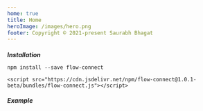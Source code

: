 ```yaml
---
home: true
title: Home
heroImage: /images/hero.png
footer: Copyright © 2021-present Saurabh Bhagat
---
```


<ClientOnly>
  <HomeExample/>
</ClientOnly>

<QuickStart/>

<div class="quick-start-step">
<h5>Installation</h5>
<CodeGroup>
  <CodeGroupItem title="NPM">

```bash:no-line-numbers
npm install --save flow-connect
```

  </CodeGroupItem>

  <CodeGroupItem title="CDN">

```js:no-line-numbers
<script src="https://cdn.jsdelivr.net/npm/flow-connect@1.0.1-beta/bundles/flow-connect.js"></script>
```

  </CodeGroupItem>
</CodeGroup>
</div>

<div class="quick-start-step quick-start-example">
<h5>Example</h5>

<LiveExample snippet="quick-start">
<template v-slot:name>basic-example.js</template>
<template v-slot:run="props"><LiveRunBasic :play="props.play" /></template>
<template v-slot:code>
<div class="code-block">

@[code](./snippets/quick-start.js)

</div>
</template>
</LiveExample>

</div>

<Features>
<template v-slot:feature-code-1>
<div class="code-block">

@[code](./snippets/quick-start.js)

</div>
</template>
</Features>

<script setup>
  import HomeExample from '../../components/HomeExample.vue';
  import QuickStart from '../../components/QuickStart.vue';
  import Features from '../../components/Features.vue';
  import LiveRunBasic from '../../components/LiveRunBasic.vue';
  import LiveExample from '../../components/LiveExample.vue';
</script>
<style>
.footer {
  text-align: left !important;
}
.quick-start-step {
  margin: auto;
  max-width: 80vw;
}
.quick-start-step h5 {
  margin-bottom: 0;
}

.quick-start-example h5 {
  margin-bottom: .85rem;
}
.quick-start-example .live-example {
  position: relative;
  height: 50vh;
}

@media (max-width: 419px) {
  .quick-start-step {
    max-width: 100vw;
  }
  .quick-start-example .live-example {
    margin-left: -1.5rem;
    margin-right: -1.5rem;
  }
}
@media (max-width: 700px) {
  .quick-start-step {
    max-width: 90vw;
  }
}
</style>
